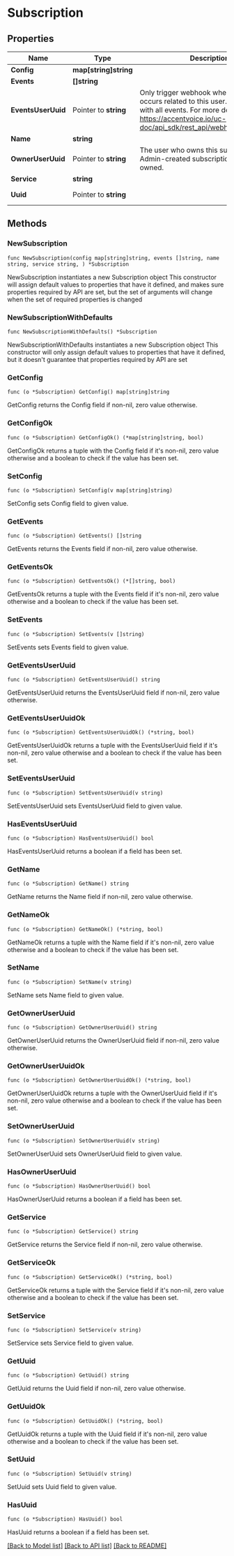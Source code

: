 # Subscription

## Properties

Name | Type | Description | Notes
------------ | ------------- | ------------- | -------------
**Config** | **map[string]string** |  |
**Events** | **[]string** |  |
**EventsUserUuid** | Pointer to **string** | Only trigger webhook when an event occurs related to this user. Not compatible with all events. For more details, see: <https://accentvoice.io/uc-doc/api_sdk/rest_api/webhookd/user_filter> | [optional]
**Name** | **string** |  |
**OwnerUserUuid** | Pointer to **string** | The user who owns this subscription. Admin-created subscriptions are not owned. | [optional] [readonly]
**Service** | **string** |  |
**Uuid** | Pointer to **string** |  | [optional] [readonly]

## Methods

### NewSubscription

`func NewSubscription(config map[string]string, events []string, name string, service string, ) *Subscription`

NewSubscription instantiates a new Subscription object
This constructor will assign default values to properties that have it defined,
and makes sure properties required by API are set, but the set of arguments
will change when the set of required properties is changed

### NewSubscriptionWithDefaults

`func NewSubscriptionWithDefaults() *Subscription`

NewSubscriptionWithDefaults instantiates a new Subscription object
This constructor will only assign default values to properties that have it defined,
but it doesn't guarantee that properties required by API are set

### GetConfig

`func (o *Subscription) GetConfig() map[string]string`

GetConfig returns the Config field if non-nil, zero value otherwise.

### GetConfigOk

`func (o *Subscription) GetConfigOk() (*map[string]string, bool)`

GetConfigOk returns a tuple with the Config field if it's non-nil, zero value otherwise
and a boolean to check if the value has been set.

### SetConfig

`func (o *Subscription) SetConfig(v map[string]string)`

SetConfig sets Config field to given value.

### GetEvents

`func (o *Subscription) GetEvents() []string`

GetEvents returns the Events field if non-nil, zero value otherwise.

### GetEventsOk

`func (o *Subscription) GetEventsOk() (*[]string, bool)`

GetEventsOk returns a tuple with the Events field if it's non-nil, zero value otherwise
and a boolean to check if the value has been set.

### SetEvents

`func (o *Subscription) SetEvents(v []string)`

SetEvents sets Events field to given value.

### GetEventsUserUuid

`func (o *Subscription) GetEventsUserUuid() string`

GetEventsUserUuid returns the EventsUserUuid field if non-nil, zero value otherwise.

### GetEventsUserUuidOk

`func (o *Subscription) GetEventsUserUuidOk() (*string, bool)`

GetEventsUserUuidOk returns a tuple with the EventsUserUuid field if it's non-nil, zero value otherwise
and a boolean to check if the value has been set.

### SetEventsUserUuid

`func (o *Subscription) SetEventsUserUuid(v string)`

SetEventsUserUuid sets EventsUserUuid field to given value.

### HasEventsUserUuid

`func (o *Subscription) HasEventsUserUuid() bool`

HasEventsUserUuid returns a boolean if a field has been set.

### GetName

`func (o *Subscription) GetName() string`

GetName returns the Name field if non-nil, zero value otherwise.

### GetNameOk

`func (o *Subscription) GetNameOk() (*string, bool)`

GetNameOk returns a tuple with the Name field if it's non-nil, zero value otherwise
and a boolean to check if the value has been set.

### SetName

`func (o *Subscription) SetName(v string)`

SetName sets Name field to given value.

### GetOwnerUserUuid

`func (o *Subscription) GetOwnerUserUuid() string`

GetOwnerUserUuid returns the OwnerUserUuid field if non-nil, zero value otherwise.

### GetOwnerUserUuidOk

`func (o *Subscription) GetOwnerUserUuidOk() (*string, bool)`

GetOwnerUserUuidOk returns a tuple with the OwnerUserUuid field if it's non-nil, zero value otherwise
and a boolean to check if the value has been set.

### SetOwnerUserUuid

`func (o *Subscription) SetOwnerUserUuid(v string)`

SetOwnerUserUuid sets OwnerUserUuid field to given value.

### HasOwnerUserUuid

`func (o *Subscription) HasOwnerUserUuid() bool`

HasOwnerUserUuid returns a boolean if a field has been set.

### GetService

`func (o *Subscription) GetService() string`

GetService returns the Service field if non-nil, zero value otherwise.

### GetServiceOk

`func (o *Subscription) GetServiceOk() (*string, bool)`

GetServiceOk returns a tuple with the Service field if it's non-nil, zero value otherwise
and a boolean to check if the value has been set.

### SetService

`func (o *Subscription) SetService(v string)`

SetService sets Service field to given value.

### GetUuid

`func (o *Subscription) GetUuid() string`

GetUuid returns the Uuid field if non-nil, zero value otherwise.

### GetUuidOk

`func (o *Subscription) GetUuidOk() (*string, bool)`

GetUuidOk returns a tuple with the Uuid field if it's non-nil, zero value otherwise
and a boolean to check if the value has been set.

### SetUuid

`func (o *Subscription) SetUuid(v string)`

SetUuid sets Uuid field to given value.

### HasUuid

`func (o *Subscription) HasUuid() bool`

HasUuid returns a boolean if a field has been set.

[[Back to Model list]](../README.md#documentation-for-models) [[Back to API list]](../README.md#documentation-for-api-endpoints) [[Back to README]](../README.md)
